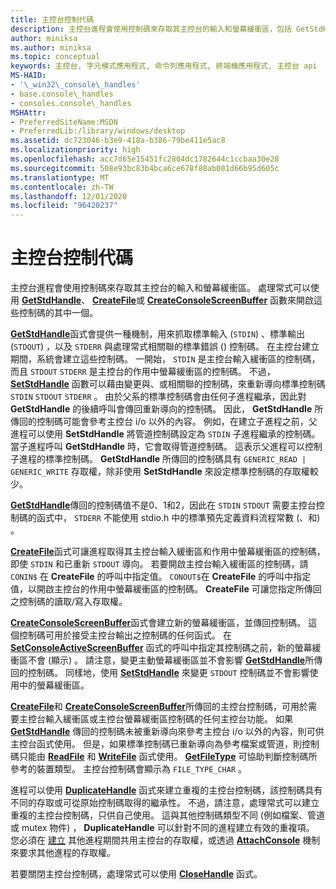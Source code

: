 ```yaml
---
title: 主控台控制代碼
description: 主控台進程會使用控制碼來存取其主控台的輸入和螢幕緩衝區，包括 GetStdHandle、CreateFile 或 CreateConsoleScreenBuffer 函數。
author: miniksa
ms.author: miniksa
ms.topic: conceptual
keywords: 主控台, 字元模式應用程式, 命令列應用程式, 終端機應用程式, 主控台 api
MS-HAID:
- '\_win32\_console\_handles'
- base.console\_handles
- consoles.console\_handles
MSHAttr:
- PreferredSiteName:MSDN
- PreferredLib:/library/windows/desktop
ms.assetid: dc723046-b3e9-418a-b386-79be411e5ac8
ms.localizationpriority: high
ms.openlocfilehash: acc7d65e15451fc2804dc1782644c1ccbaa30e28
ms.sourcegitcommit: 508e93bc83b4bca6ce678f88ab081d66b95d605c
ms.translationtype: MT
ms.contentlocale: zh-TW
ms.lasthandoff: 12/01/2020
ms.locfileid: "96420237"
---
```

# <a name="console-handles"></a>主控台控制代碼

主控台進程會使用控制碼來存取其主控台的輸入和螢幕緩衝區。 處理常式可以使用 [**GetStdHandle**](getstdhandle.md)、 [**CreateFile**](https://msdn.microsoft.com/library/windows/desktop/aa363858)或 [**CreateConsoleScreenBuffer**](createconsolescreenbuffer.md) 函數來開啟這些控制碼的其中一個。

[**GetStdHandle**](getstdhandle.md)函式會提供一種機制，用來抓取標準輸入 (`STDIN`) 、標準輸出 (`STDOUT`) ，以及 `STDERR` 與處理常式相關聯的標準錯誤 () 控制碼。 在主控台建立期間，系統會建立這些控制碼。 一開始， `STDIN` 是主控台輸入緩衝區的控制碼，而且 `STDOUT` `STDERR` 是主控台的作用中螢幕緩衝區的控制碼。 不過， [**SetStdHandle**](setstdhandle.md) 函數可以藉由變更與、或相關聯的控制碼，來重新導向標準控制碼 `STDIN` `STDOUT` `STDERR` 。 由於父系的標準控制碼會由任何子進程繼承，因此對 **GetStdHandle** 的後續呼叫會傳回重新導向的控制碼。 因此， **GetStdHandle** 所傳回的控制碼可能會參考主控台 i/o 以外的內容。 例如，在建立子進程之前，父進程可以使用 **SetStdHandle** 將管道控制碼設定為 `STDIN` 子進程繼承的控制碼。 當子進程呼叫 **GetStdHandle** 時，它會取得管道控制碼。 這表示父進程可以控制子進程的標準控制碼。 **GetStdHandle** 所傳回的控制碼具有 `GENERIC_READ | GENERIC_WRITE` 存取權，除非使用 **SetStdHandle** 來設定標準控制碼的存取權較少。

[**GetStdHandle**](getstdhandle.md)傳回的控制碼值不是0、1和2，因此在 `STDIN` `STDOUT` 需要主控台控制碼的函式中， `STDERR` 不能使用 stdio.h 中的標準預先定義資料流程常數 (、和) 。

[**CreateFile**](https://msdn.microsoft.com/library/windows/desktop/aa363858)函式可讓進程取得其主控台輸入緩衝區和作用中螢幕緩衝區的控制碼，即使 `STDIN` 和已重新 `STDOUT` 導向。 若要開啟主控台輸入緩衝區的控制碼，請 `CONIN$` 在 **CreateFile** 的呼叫中指定值。 `CONOUT$`在 **CreateFile** 的呼叫中指定值，以開啟主控台的作用中螢幕緩衝區的控制碼。 **CreateFile** 可讓您指定所傳回之控制碼的讀取/寫入存取權。

[**CreateConsoleScreenBuffer**](createconsolescreenbuffer.md)函式會建立新的螢幕緩衝區，並傳回控制碼。 這個控制碼可用於接受主控台輸出之控制碼的任何函式。 在 [**SetConsoleActiveScreenBuffer**](setconsoleactivescreenbuffer.md) 函式的呼叫中指定其控制碼之前，新的螢幕緩衝區不會 (顯示) 。 請注意，變更主動螢幕緩衝區並不會影響 [**GetStdHandle**](getstdhandle.md)所傳回的控制碼。 同樣地，使用 [**SetStdHandle**](setstdhandle.md) 來變更 `STDOUT` 控制碼並不會影響使用中的螢幕緩衝區。

[**CreateFile**](https://msdn.microsoft.com/library/windows/desktop/aa363858)和 [**CreateConsoleScreenBuffer**](createconsolescreenbuffer.md)所傳回的主控台控制碼，可用於需要主控台輸入緩衝區或主控台螢幕緩衝區控制碼的任何主控台功能。 如果 [**GetStdHandle**](getstdhandle.md) 傳回的控制碼未被重新導向來參考主控台 i/o 以外的內容，則可供主控台函式使用。 但是，如果標準控制碼已重新導向為參考檔案或管道，則控制碼只能由 [**ReadFile**](https://msdn.microsoft.com/library/windows/desktop/aa365467) 和 [**WriteFile**](https://msdn.microsoft.com/library/windows/desktop/aa365747) 函式使用。 [**GetFileType**](https://docs.microsoft.com/windows/win32/api/fileapi/nf-fileapi-getfiletype) 可協助判斷控制碼所參考的裝置類型。 主控台控制碼會顯示為 `FILE_TYPE_CHAR` 。

進程可以使用 [**DuplicateHandle**](https://msdn.microsoft.com/library/windows/desktop/ms724251) 函式來建立重複的主控台控制碼，該控制碼具有不同的存取或可從原始控制碼取得的繼承性。 不過，請注意，處理常式可以建立重複的主控台控制碼，只供自己使用。 這與其他控制碼類型不同 (例如檔案、管道或 mutex 物件) ， **DuplicateHandle** 可以針對不同的進程建立有效的重複項。
您必須在 [建立](creation-of-a-console.md) 其他進程期間共用主控台的存取權，或透過 [**AttachConsole**](attachconsole.md) 機制來要求其他進程的存取權。

若要關閉主控台控制碼，處理常式可以使用 [**CloseHandle**](https://msdn.microsoft.com/library/windows/desktop/ms724211) 函式。
